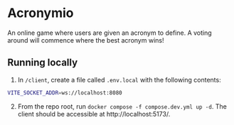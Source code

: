 # Acronymio

An online game where users are given an acronym to define. A voting around will commence where the best acronym wins!

## Running locally

1. In `/client`, create a file called `.env.local` with the following contents:

```bash
VITE_SOCKET_ADDR=ws://localhost:8080
```

2. From the repo root, run `docker compose -f compose.dev.yml up -d`. The client should be accessible at http://localhost:5173/.
